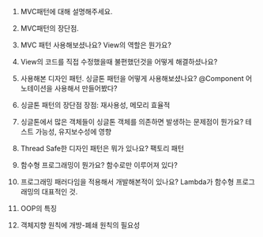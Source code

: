 1. MVC패턴에 대해 설명해주세요.
   
2. MVC패턴의 장단점.   

3. MVC 패턴 사용해보셨나요? View의 역할은 뭔가요?

4. View의 코드를 직접 수정했을때 불편했던것을 어떻게 해결하셨나요?

5. 사용해본 디자인 패턴. 싱글톤 패턴을 어떻게 사용해보셨나요?
@Component 어노테이션을 사용해서 만들어봤다?

6. 싱글톤 패턴의 장단점
장점: 재사용성, 메모리 효율적

7. 싱글톤에서 많은 객체들이 싱글톤 객체를 의존하면 발생하는 문제점이 뭔가요?
테스트 가능성, 유지보수성에 영향

8. Thread Safe한 디자인 패턴은 뭐가 있나요?
팩토리 패턴

9. 함수형 프로그래밍이 뭔가요?
함수로만 이루어져 있다?

10. 프로그래밍 패러다임을 적용해서 개발해본적이 있나요?
Lambda가 함수형 프로그래밍의 대표적인 것. 

11. OOP의 특징

12. 객체지향 원칙에 개방-폐쇄 원칙의 필요성
